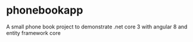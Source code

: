 # phonebookapp
A small phone book project to demonstrate .net core 3 with angular 8 and entity framework core
